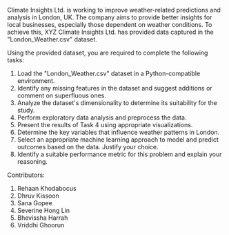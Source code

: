 Climate Insights Ltd. is working to improve weather-related predictions and
analysis in London, UK. The company aims to provide better insights for local
businesses, especially those dependent on weather conditions. To achieve
this, XYZ Climate Insights Ltd. has provided data captured in the
"London_Weather.csv" dataset.


Using the provided dataset, you are required to complete the following tasks:
1. Load the "London_Weather.csv" dataset in a Python-compatible
environment.
2. Identify any missing features in the dataset and suggest additions or
comment on superfluous ones.
3. Analyze the dataset's dimensionality to determine its suitability for the
study.
4. Perform exploratory data analysis and preprocess the data.
5. Present the results of Task 4 using appropriate visualizations.
6. Determine the key variables that influence weather patterns in London.
7. Select an appropriate machine learning approach to model and predict
outcomes based on the data. Justify your choice.
8. Identify a suitable performance metric for this problem and explain your
reasoning.


Contributors:
1. Rehaan Khodabocus
2. Dhruv Kissoon
3. Sana Gopee
4. Severine Hong Lin
5. Bhevissha Harrah
6. Vriddhi Ghoorun

